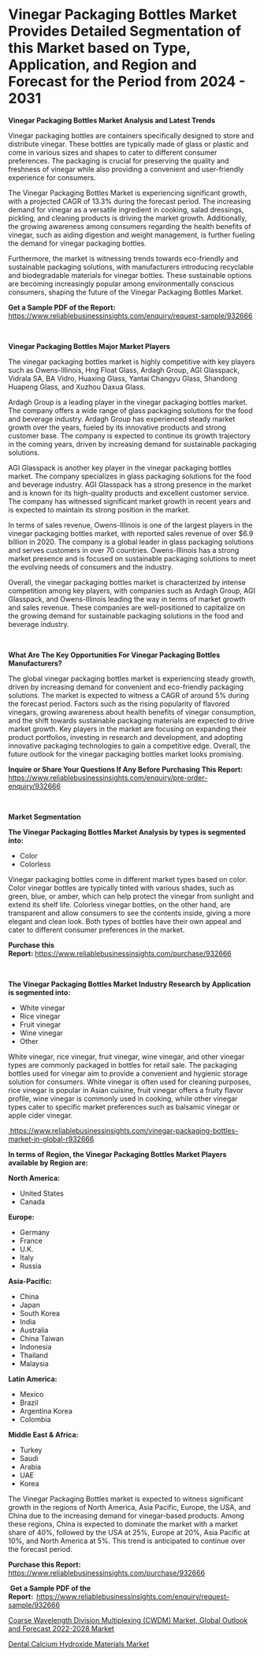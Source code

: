 <p><h1>Vinegar Packaging Bottles Market Provides Detailed Segmentation of this Market based on Type, Application, and Region and Forecast for the Period from 2024 - 2031</h1></p><p><strong>Vinegar Packaging Bottles Market Analysis and Latest Trends</strong></p>
<p><p>Vinegar packaging bottles are containers specifically designed to store and distribute vinegar. These bottles are typically made of glass or plastic and come in various sizes and shapes to cater to different consumer preferences. The packaging is crucial for preserving the quality and freshness of vinegar while also providing a convenient and user-friendly experience for consumers.</p><p>The Vinegar Packaging Bottles Market is experiencing significant growth, with a projected CAGR of 13.3% during the forecast period. The increasing demand for vinegar as a versatile ingredient in cooking, salad dressings, pickling, and cleaning products is driving the market growth. Additionally, the growing awareness among consumers regarding the health benefits of vinegar, such as aiding digestion and weight management, is further fueling the demand for vinegar packaging bottles.</p><p>Furthermore, the market is witnessing trends towards eco-friendly and sustainable packaging solutions, with manufacturers introducing recyclable and biodegradable materials for vinegar bottles. These sustainable options are becoming increasingly popular among environmentally conscious consumers, shaping the future of the Vinegar Packaging Bottles Market.</p></p>
<p><strong>Get a Sample PDF of the Report:&nbsp;</strong> <a href="https://www.reliablebusinessinsights.com/enquiry/request-sample/932666">https://www.reliablebusinessinsights.com/enquiry/request-sample/932666</a></p>
<p>&nbsp;</p>
<p><strong>Vinegar Packaging Bottles Major Market Players</strong></p>
<p><p>The vinegar packaging bottles market is highly competitive with key players such as Owens-Illinois, Hng Float Glass, Ardagh Group, AGI Glasspack, Vidrala SA, BA Vidro, Huaxing Glass, Yantai Changyu Glass, Shandong Huapeng Glass, and Xuzhou Daxua Glass.</p><p>Ardagh Group is a leading player in the vinegar packaging bottles market. The company offers a wide range of glass packaging solutions for the food and beverage industry. Ardagh Group has experienced steady market growth over the years, fueled by its innovative products and strong customer base. The company is expected to continue its growth trajectory in the coming years, driven by increasing demand for sustainable packaging solutions.</p><p>AGI Glasspack is another key player in the vinegar packaging bottles market. The company specializes in glass packaging solutions for the food and beverage industry. AGI Glasspack has a strong presence in the market and is known for its high-quality products and excellent customer service. The company has witnessed significant market growth in recent years and is expected to maintain its strong position in the market.</p><p>In terms of sales revenue, Owens-Illinois is one of the largest players in the vinegar packaging bottles market, with reported sales revenue of over $6.9 billion in 2020. The company is a global leader in glass packaging solutions and serves customers in over 70 countries. Owens-Illinois has a strong market presence and is focused on sustainable packaging solutions to meet the evolving needs of consumers and the industry.</p><p>Overall, the vinegar packaging bottles market is characterized by intense competition among key players, with companies such as Ardagh Group, AGI Glasspack, and Owens-Illinois leading the way in terms of market growth and sales revenue. These companies are well-positioned to capitalize on the growing demand for sustainable packaging solutions in the food and beverage industry.</p></p>
<p>&nbsp;</p>
<p><strong>What Are The Key Opportunities For Vinegar Packaging Bottles Manufacturers?</strong></p>
<p><p>The global vinegar packaging bottles market is experiencing steady growth, driven by increasing demand for convenient and eco-friendly packaging solutions. The market is expected to witness a CAGR of around 5% during the forecast period. Factors such as the rising popularity of flavored vinegars, growing awareness about health benefits of vinegar consumption, and the shift towards sustainable packaging materials are expected to drive market growth. Key players in the market are focusing on expanding their product portfolios, investing in research and development, and adopting innovative packaging technologies to gain a competitive edge. Overall, the future outlook for the vinegar packaging bottles market looks promising.</p></p>
<p><strong>Inquire or Share Your Questions If Any Before Purchasing This Report:</strong> <a href="https://www.reliablebusinessinsights.com/enquiry/pre-order-enquiry/932666">https://www.reliablebusinessinsights.com/enquiry/pre-order-enquiry/932666</a></p>
<p>&nbsp;</p>
<p><strong>Market Segmentation</strong></p>
<p><strong>The Vinegar Packaging Bottles Market Analysis by types is segmented into:</strong></p>
<p><ul><li>Color</li><li>Colorless</li></ul></p>
<p><p>Vinegar packaging bottles come in different market types based on color. Color vinegar bottles are typically tinted with various shades, such as green, blue, or amber, which can help protect the vinegar from sunlight and extend its shelf life. Colorless vinegar bottles, on the other hand, are transparent and allow consumers to see the contents inside, giving a more elegant and clean look. Both types of bottles have their own appeal and cater to different consumer preferences in the market.</p></p>
<p><strong>Purchase this Report:&nbsp;</strong><a href="https://www.reliablebusinessinsights.com/purchase/932666">https://www.reliablebusinessinsights.com/purchase/932666</a></p>
<p>&nbsp;</p>
<p><strong>The Vinegar Packaging Bottles Market Industry Research by Application is segmented into:</strong></p>
<p><ul><li>White vinegar</li><li>Rice vinegar</li><li>Fruit vinegar</li><li>Wine vinegar</li><li>Other</li></ul></p>
<p><p>White vinegar, rice vinegar, fruit vinegar, wine vinegar, and other vinegar types are commonly packaged in bottles for retail sale. The packaging bottles used for vinegar aim to provide a convenient and hygienic storage solution for consumers. White vinegar is often used for cleaning purposes, rice vinegar is popular in Asian cuisine, fruit vinegar offers a fruity flavor profile, wine vinegar is commonly used in cooking, while other vinegar types cater to specific market preferences such as balsamic vinegar or apple cider vinegar.</p></p>
<p><a href="https://www.reliablebusinessinsights.com/vinegar-packaging-bottles-market-in-global-r932666">&nbsp;https://www.reliablebusinessinsights.com/vinegar-packaging-bottles-market-in-global-r932666</a></p>
<p><strong>In terms of Region, the Vinegar Packaging Bottles Market Players available by Region are:</strong></p>
<p>
    <p> <strong> North America: </strong>
        <ul>
            <li>United States</li>
            <li>Canada</li>
        </ul>
        </p> 
    <p> <strong> Europe: </strong>
        <ul>
            <li>Germany</li>
            <li>France</li>
            <li>U.K.</li>
            <li>Italy</li>
            <li>Russia</li>
        </ul>
        </p> 
    <p> <strong> Asia-Pacific: </strong>
        <ul>
            <li>China</li>
            <li>Japan</li>
            <li>South Korea</li>
            <li>India</li>
            <li>Australia</li>
            <li>China Taiwan</li>
            <li>Indonesia</li>
            <li>Thailand</li>
            <li>Malaysia</li>
        </ul>
        </p> 
    <p> <strong> Latin America: </strong>
        <ul>
            <li>Mexico</li>
            <li>Brazil</li>
            <li>Argentina Korea</li>
            <li>Colombia</li>
        </ul>
        </p> 
    <p> <strong> Middle East & Africa: </strong>
        <ul>
            <li>Turkey</li>
            <li>Saudi</li>
            <li>Arabia</li>
            <li>UAE</li>
            <li>Korea</li>
        </ul>
    </p>
    </p>
<p><p>The Vinegar Packaging Bottles market is expected to witness significant growth in the regions of North America, Asia Pacific, Europe, the USA, and China due to the increasing demand for vinegar-based products. Among these regions, China is expected to dominate the market with a market share of 40%, followed by the USA at 25%, Europe at 20%, Asia Pacific at 10%, and North America at 5%. This trend is anticipated to continue over the forecast period.</p></p>
<p><strong>Purchase this Report: </strong><a href="https://www.reliablebusinessinsights.com/purchase/932666">https://www.reliablebusinessinsights.com/purchase/932666</a></p>
<p>&nbsp;<strong>Get a Sample PDF of the Report:&nbsp;&nbsp;</strong><a href="https://www.reliablebusinessinsights.com/enquiry/request-sample/932666">https://www.reliablebusinessinsights.com/enquiry/request-sample/932666</a></p>
<p><strong></strong></p>
<p><p><a href="https://issuu.com/reportprime-2/docs/coarse-wavelength-division-multiple_638a610dd5a502">Coarse Wavelength Division Multiplexing (CWDM) Market, Global Outlook and Forecast 2022-2028 Market</a></p><p><a href="https://github.com/nafisalvee228/Market-Research-Report-List-2/blob/main/dental-calcium-hydroxide-materials-market.md">Dental Calcium Hydroxide Materials Market</a></p></p>
